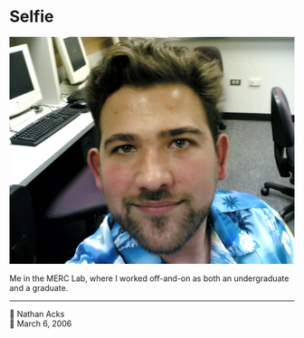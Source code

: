 # Selfie

![A selfie of myself in the UCD MERC Lab. I’m wearing a shockingly blue Hawaiian shirt](assets/fff1306c143568e9c6ee4a580207f4fe.webp)

Me in the MERC Lab, where I worked off-and-on as both an undergraduate and a graduate.

- - - -

<span aria-hidden="true">👤</span> Nathan Acks  
<span aria-hidden="true">📅</span> March 6, 2006
